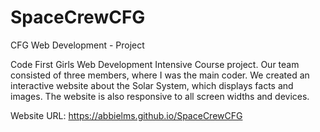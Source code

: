 # SpaceCrewCFG
 CFG Web Development - Project

 Code First Girls Web Development Intensive Course project. Our team consisted of three members, where I was the main coder. We created an interactive website about the Solar System, which displays facts and images. The website is also responsive to all screen widths and devices.

Website URL: https://abbielms.github.io/SpaceCrewCFG
